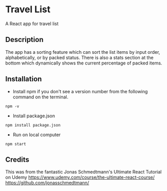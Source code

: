 # Travel List

A React app for travel list

## Description

The app has a sorting feature which can sort the list items by input order, alphabetically, or by packed status. There is also a stats section at the bottom which dynamically shows the current percentage of packed items.

## Installation

- Install npm if you don't see a version number from the following command on the terminal.

```
npm -v
```

- Install package.json

```
npm install package.json
```

- Run on local computer

```
npm start
```

## Credits

This was from the fantastic Jonas Schmedtmann's Ultimate React Tutorial on Udemy
https://www.udemy.com/course/the-ultimate-react-course/
https://github.com/jonasschmedtmann/
